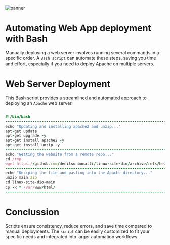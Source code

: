 ![banner](images/banner_9.jpg)
# Automating Web App deployment with Bash

Manually deploying a web server involves running several commands in a specific order. A `Bash script` can automate these steps, saving you time and effort, especially if you need to deploy Apache on multiple servers.

# Web Server Deployment

This Bash script provides a streamlined and automated approach to deploying an `Apache` web server.

```ruby

#!/bin/bash
----------------------------------------------------------------------------------
echo "Updating and installing apache2 and unzip..."
apt-get update
apt-get upgrade -y
apt-get install apache2 -y
apt-get install unzip -y
----------------------------------------------------------------------------------
echo "Getting the website from a remote repo..."
cd /tmp
wget https://github.com/denilsonbonatti/linux-site-dio/archive/refs/heads/main.zip
----------------------------------------------------------------------------------
echo "Unziping the file and pasting into the Apache directory..."
unzip main.zip
cd linux-site-dio-main
cp -R * /var/www/html/
----------------------------------------------------------------------------------

```

# Conclussion

Scripts ensure consistency, reduce errors, and save time compared to manual deployments. The `script` can be easily customized to fit your specific needs and integrated into larger automation workflows.

